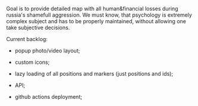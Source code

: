 Goal is to provide detailed map with all human&financial losses during russia's shamefull aggression.
We must know, that psychology is extremely complex subject and has to be properly maintained, without allowing one take subjective decisions.

Current backlog:

  - popup photo/video layout;

  - custom icons;

  - lazy loading of all positions and markers (just positions and ids);

  - API;

  - github actions deployment;
  